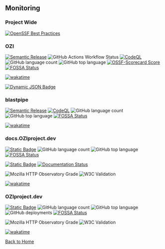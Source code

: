 
## Monitoring

### Project Wide

[![OpenSSF Best Practices](https://www.bestpractices.dev/projects/7515/badge)](https://www.bestpractices.dev/projects/7515)

### OZI
[![Semantic Release](https://github.com/rjdbcm/OZI/actions/workflows/dist-workflow.yml/badge.svg)](https://github.com/rjdbcm/OZI/actions/workflows/dist-workflow.yml) ![GitHub Actions Workflow Status](https://img.shields.io/github/actions/workflow/status/OZI-Project/OZI/dependency-review.yml?label=Dependency%20Review) [![CodeQL](https://github.com/rjdbcm/OZI/actions/workflows/github-code-scanning/codeql/badge.svg)](https://github.com/rjdbcm/OZI/actions/workflows/github-code-scanning/codeql) ![GitHub language count](https://img.shields.io/github/languages/count/rjdbcm/ozi)
 ![GitHub top language](https://img.shields.io/github/languages/top/rjdbcm/ozi) [![OSSF-Scorecard Score](https://img.shields.io/ossf-scorecard/github.com/OZI-Project/OZI?label=OpenSSF%20Scorecard)
](https://securityscorecards.dev/viewer/?uri=github.com%2FOZI-Project%2FOZI) [![FOSSA Status](https://app.fossa.com/api/projects/git%2Bgithub.com%2Frjdbcm%2Fozi.svg?type=shield&issueType=license)](https://app.fossa.com/projects/git%2Bgithub.com%2Frjdbcm%2Fozi?ref=badge_shield)

[![wakatime](https://wakatime.com/badge/github/rjdbcm/ozi.svg)](https://wakatime.com/badge/github/rjdbcm/ozi)

[![Dynamic JSON Badge](https://img.shields.io/badge/dynamic/json?url=https%3A%2F%2Fwww.oziproject.dev%2Fapi.json&query=%24.spec.version&logo=json&label=JSON%20API&link=https%3A%2F%2Fwww.oziproject.dev%2Fapi.json)](https://www.oziproject.dev/api.json)

### blastpipe

[![Semantic Release](https://github.com/rjdbcm/blastpipe/actions/workflows/ozi.yml/badge.svg)](https://github.com/rjdbcm/blastpipe/actions/workflows/ozi.yml) [![CodeQL](https://github.com/rjdbcm/blastpipe/actions/workflows/github-code-scanning/codeql/badge.svg)](https://github.com/rjdbcm/blastpipe/actions/workflows/github-code-scanning/codeql) ![GitHub language count](https://img.shields.io/github/languages/count/rjdbcm/blastpipe)
 ![GitHub top language](https://img.shields.io/github/languages/top/rjdbcm/blastpipe) 
[![FOSSA Status](https://app.fossa.com/api/projects/git%2Bgithub.com%2Frjdbcm%2Fblastpipe.svg?type=shield&issueType=license)](https://app.fossa.com/projects/git%2Bgithub.com%2Frjdbcm%2Fblastpipe?ref=badge_shield)

[![wakatime](https://wakatime.com/badge/github/rjdbcm/blastpipe.svg)](https://wakatime.com/badge/github/rjdbcm/blastpipe)

### docs.OZIproject.dev

[![Static Badge](https://img.shields.io/badge/OZI.docs%20%F0%9F%94%97---?logo=github&color=grey)](https://github.com/rjdbcm/OZI.docs/) ![GitHub language count](https://img.shields.io/github/languages/count/rjdbcm/OZI.docs)
 ![GitHub top language](https://img.shields.io/github/languages/top/rjdbcm/OZI.docs) [![FOSSA Status](https://app.fossa.com/api/projects/git%2Bgithub.com%2Frjdbcm%2Fozi.docs.svg?type=shield&issueType=license)](https://app.fossa.com/projects/git%2Bgithub.com%2Frjdbcm%2Fozi.docs?ref=badge_shield)

[![Static Badge](https://img.shields.io/badge/-ozi%20%F0%9F%94%97-grey?logo=readthedocs)](https://readthedocs.org/projects/ozi/) [![Documentation Status](https://readthedocs.org/projects/ozi/badge/?version=latest)](https://docs.oziproject.dev/en/latest/?badge=latest)

![Mozilla HTTP Observatory Grade](https://img.shields.io/mozilla-observatory/grade/docs.oziproject.dev?publish&logo=mozilla) ![W3C Validation](https://img.shields.io/w3c-validation/html?targetUrl=https%3A%2F%2Fdocs.oziproject.dev)

[![wakatime](https://wakatime.com/badge/github/rjdbcm/ozi.docs.svg)](https://wakatime.com/badge/github/rjdbcm/ozi.docs)

### OZIproject.dev

[![Static Badge](https://img.shields.io/badge/-OZIproject.dev%20%F0%9F%94%97-grey?logo=github)](https://github.com/rjdbcm/OZIproject.dev/) ![GitHub language count](https://img.shields.io/github/languages/count/rjdbcm/OZIproject.dev)
 ![GitHub top language](https://img.shields.io/github/languages/top/rjdbcm/OZIproject.dev) ![GitHub deployments](https://img.shields.io/github/deployments/rjdbcm/OZIproject.dev/github-pages) [![FOSSA Status](https://app.fossa.com/api/projects/git%2Bgithub.com%2Frjdbcm%2FOZIproject.dev.svg?type=shield&issueType=license)](https://app.fossa.com/projects/git%2Bgithub.com%2Frjdbcm%2FOZIproject.dev?ref=badge_shield)

![Mozilla HTTP Observatory Grade](https://img.shields.io/mozilla-observatory/grade/oziproject.dev?publish&logo=mozilla) ![W3C Validation](https://img.shields.io/w3c-validation/html?targetUrl=https%3A%2F%2Foziproject.dev)

[![wakatime](https://wakatime.com/badge/github/rjdbcm/OZIproject.dev.svg)](https://wakatime.com/badge/github/rjdbcm/OZIproject.dev)

[Back to Home](./README.md)
